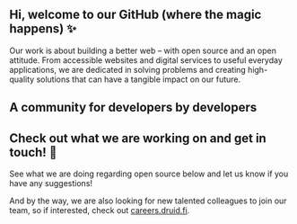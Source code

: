 ## Hi, welcome to our GitHub (where the magic happens) ✨

Our work is about building a better web – with open source and an open attitude. From accessible websites and digital services to useful everyday applications, we are dedicated in solving problems and creating high-quality solutions that can have a tangible impact on our future.

## A community for developers by developers

## Check out what we are working on and get in touch! 👋

See what we are doing regarding open source below and let us know if you have any suggestions!

And by the way, we are also looking for new talented colleagues to join our team, so if interested, check out [careers.druid.fi](https://careers.druid.fi/). 
